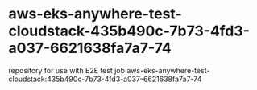 # aws-eks-anywhere-test-cloudstack-435b490c-7b73-4fd3-a037-6621638fa7a7-74
repository for use with E2E test job aws-eks-anywhere-test-cloudstack:435b490c-7b73-4fd3-a037-6621638fa7a7-74
